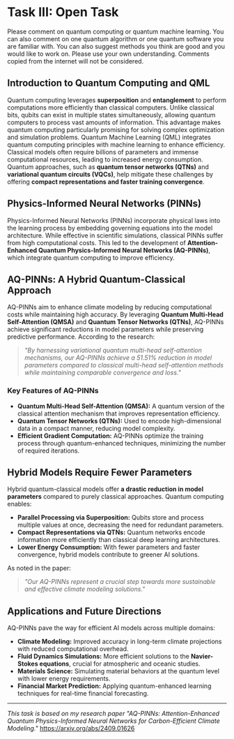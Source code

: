 # Task III: Open Task 

Please comment on quantum computing or quantum machine learning. You can also comment on one quantum algorithm or one quantum software you are familiar with. You can also suggest methods you think are good and you would like to work on. Please use your own understanding. Comments copied from the internet will not be considered.

## Introduction to Quantum Computing and QML

Quantum computing leverages **superposition** and **entanglement** to perform computations more efficiently than classical computers. Unlike classical bits, qubits can exist in multiple states simultaneously, allowing quantum computers to process vast amounts of information. This advantage makes quantum computing particularly promising for solving complex optimization and simulation problems. Quantum Machine Learning (QML) integrates quantum computing principles with machine learning to enhance efficiency. Classical models often require billions of parameters and immense computational resources, leading to increased energy consumption. Quantum approaches, such as **quantum tensor networks (QTNs)** and **variational quantum circuits (VQCs)**, help mitigate these challenges by offering **compact representations and faster training convergence**.

## Physics-Informed Neural Networks (PINNs)

Physics-Informed Neural Networks (PINNs) incorporate physical laws into the learning process by embedding governing equations into the model architecture. While effective in scientific simulations, classical PINNs suffer from high computational costs. This led to the development of **Attention-Enhanced Quantum Physics-Informed Neural Networks (AQ-PINNs)**, which integrate quantum computing to improve efficiency.

## AQ-PINNs: A Hybrid Quantum-Classical Approach

AQ-PINNs aim to enhance climate modeling by reducing computational costs while maintaining high accuracy. By leveraging **Quantum Multi-Head Self-Attention (QMSA)** and **Quantum Tensor Networks (QTNs)**, AQ-PINNs achieve significant reductions in model parameters while preserving predictive performance. According to the research:

> *"By harnessing variational quantum multi-head self-attention mechanisms, our AQ-PINNs achieve a 51.51% reduction in model parameters compared to classical multi-head self-attention methods while maintaining comparable convergence and loss."*

### Key Features of AQ-PINNs
- **Quantum Multi-Head Self-Attention (QMSA):** A quantum version of the classical attention mechanism that improves representation efficiency.
- **Quantum Tensor Networks (QTNs):** Used to encode high-dimensional data in a compact manner, reducing model complexity.
- **Efficient Gradient Computation:** AQ-PINNs optimize the training process through quantum-enhanced techniques, minimizing the number of required iterations.

## Hybrid Models Require Fewer Parameters

Hybrid quantum-classical models offer **a drastic reduction in model parameters** compared to purely classical approaches. Quantum computing enables:
- **Parallel Processing via Superposition:** Qubits store and process multiple values at once, decreasing the need for redundant parameters.
- **Compact Representations via QTNs:** Quantum networks encode information more efficiently than classical deep learning architectures.
- **Lower Energy Consumption:** With fewer parameters and faster convergence, hybrid models contribute to greener AI solutions.

As noted in the paper:
> *"Our AQ-PINNs represent a crucial step towards more sustainable and effective climate modeling solutions."*

## Applications and Future Directions
AQ-PINNs pave the way for efficient AI models across multiple domains:
- **Climate Modeling:** Improved accuracy in long-term climate projections with reduced computational overhead.
- **Fluid Dynamics Simulations:** More efficient solutions to the **Navier-Stokes equations**, crucial for atmospheric and oceanic studies.
- **Materials Science:** Simulating material behaviors at the quantum level with lower energy requirements.
- **Financial Market Prediction:** Applying quantum-enhanced learning techniques for real-time financial forecasting.

---

*This task is based on my research paper "AQ-PINNs: Attention-Enhanced Quantum Physics-Informed Neural Networks for Carbon-Efficient Climate Modeling."* https://arxiv.org/abs/2409.01626
